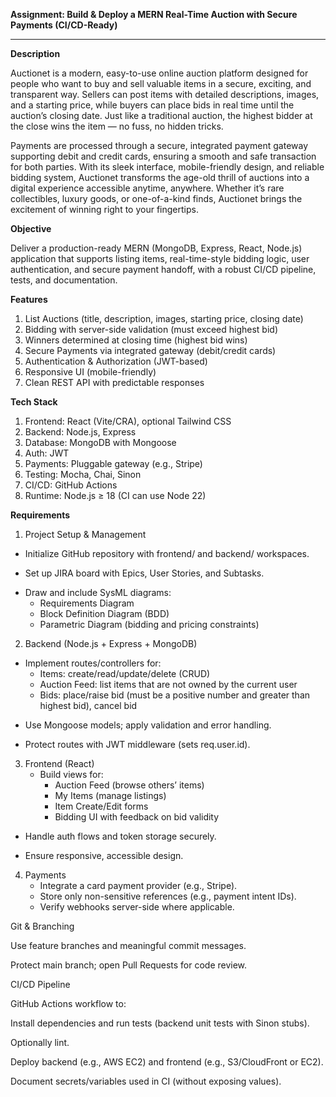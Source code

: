 **Assignment: Build & Deploy a MERN Real-Time Auction with Secure Payments (CI/CD-Ready)**

---

**Description**

Auctionet is a modern, easy-to-use online auction platform designed for people who want to buy and sell valuable items in a secure, exciting, and transparent way. Sellers can post items with detailed descriptions, images, and a starting price, while buyers can place bids in real time until the auction’s closing date. Just like a traditional auction, the highest bidder at the close wins the item — no fuss, no hidden tricks.

Payments are processed through a secure, integrated payment gateway supporting debit and credit cards, ensuring a smooth and safe transaction for both parties. With its sleek interface, mobile-friendly design, and reliable bidding system, Auctionet transforms the age-old thrill of auctions into a digital experience accessible anytime, anywhere. Whether it’s rare collectibles, luxury goods, or one-of-a-kind finds, Auctionet brings the excitement of winning right to your fingertips.

**Objective**

Deliver a production-ready MERN (MongoDB, Express, React, Node.js) application that supports listing items, real-time-style bidding logic, user authentication, and secure payment handoff, with a robust CI/CD pipeline, tests, and documentation.

**Features**

1. List Auctions (title, description, images, starting price, closing date)
2. Bidding with server-side validation (must exceed highest bid)
3. Winners determined at closing time (highest bid wins)
4. Secure Payments via integrated gateway (debit/credit cards)
5. Authentication & Authorization (JWT-based)
6. Responsive UI (mobile-friendly)
7. Clean REST API with predictable responses

**Tech Stack**

1. Frontend: React (Vite/CRA), optional Tailwind CSS
2. Backend: Node.js, Express
3. Database: MongoDB with Mongoose
4. Auth: JWT
5. Payments: Pluggable gateway (e.g., Stripe)
6. Testing: Mocha, Chai, Sinon
7. CI/CD: GitHub Actions
8. Runtime: Node.js ≥ 18 (CI can use Node 22)

**Requirements**

1. Project Setup & Management
  - Initialize GitHub repository with frontend/ and backend/ workspaces.
  * Set up JIRA board with Epics, User Stories, and Subtasks.
  + Draw and include SysML diagrams:
      - Requirements Diagram
      * Block Definition Diagram (BDD)
      + Parametric Diagram (bidding and pricing constraints)

2. Backend (Node.js + Express + MongoDB)
  - Implement routes/controllers for:
      - Items: create/read/update/delete (CRUD)
      * Auction Feed: list items that are not owned by the current user
      + Bids: place/raise bid (must be a positive number and greater than highest bid), cancel bid
  * Use Mongoose models; apply validation and error handling.
  + Protect routes with JWT middleware (sets req.user.id).

3. Frontend (React)
   - Build views for:
     - Auction Feed (browse others’ items)
     * My Items (manage listings)
     + Item Create/Edit forms
     - Bidding UI with feedback on bid validity

  * Handle auth flows and token storage securely.
  + Ensure responsive, accessible design.

4. Payments
   - Integrate a card payment provider (e.g., Stripe).
   * Store only non-sensitive references (e.g., payment intent IDs).
   + Verify webhooks server-side where applicable.

Git & Branching

Use feature branches and meaningful commit messages.

Protect main branch; open Pull Requests for code review.

CI/CD Pipeline

GitHub Actions workflow to:

Install dependencies and run tests (backend unit tests with Sinon stubs).

Optionally lint.

Deploy backend (e.g., AWS EC2) and frontend (e.g., S3/CloudFront or EC2).

Document secrets/variables used in CI (without exposing values).
